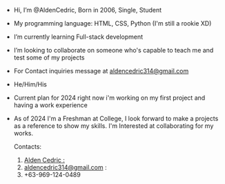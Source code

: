 -  Hi, I’m @AldenCedric, Born in 2006, Single, Student
-  My programming language: HTML, CSS, Python (I'm still a rookie XD)
-  I’m currently learning Full-stack development
-  I’m looking to collaborate on someone who's capable to teach me and test some of my projects
-  For Contact inquiries message at aldencedric314@gmail.com
-  He/Him/His
-  Current plan for 2024 right now i'm working on my first project and having a work experience

- As of 2024 I'm a Freshman at College, I look forward to make a projects as a reference to show my skills. I'm Interested at collaborating for my works.

  Contacts:
  1. <a href="https://www.facebook.com/alden.cedric.9" target="_blank">Alden Cedric :</a>
  2. <a href="https://mail.google.com/mail/u/0/?tab=rm&ogbl#inbox?compose=GTvVlcSBnqKhdbcrdktxcCqTRzgcBjzDXHLmpxvgJpMDpThMVMGPwwcLcpTmcqpJrQMRfSmBDXbrN" target="_blank">aldencedric314@gmail.com :</a>
  3. +63-969-124-0489
<!---
AldenCedric/About-Me is a ✨ special ✨ repository because its `README.md` (this file) appears on your GitHub profile.
You can click the Preview link to take a look at your changes.
--->
